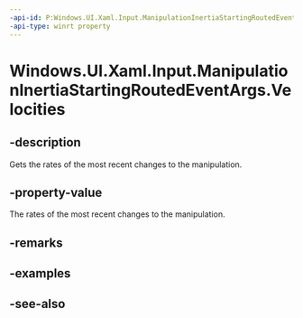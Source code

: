 ```yaml
---
-api-id: P:Windows.UI.Xaml.Input.ManipulationInertiaStartingRoutedEventArgs.Velocities
-api-type: winrt property
---
```


<!-- Property syntax
public Windows.UI.Input.ManipulationVelocities Velocities { get; }
-->

# Windows.UI.Xaml.Input.ManipulationInertiaStartingRoutedEventArgs.Velocities

## -description
Gets the rates of the most recent changes to the manipulation.



## -property-value
The rates of the most recent changes to the manipulation.

## -remarks

## -examples

## -see-also
